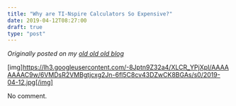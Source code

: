 ```yaml
---
title: "Why are TI-Nspire Calculators So Expensive?"
date: 2019-04-12T08:27:00
draft: true
type: "post"
---
```



*Originally posted on my [old old old blog](https://artofproblemsolving.com/community/c726379h1820495_why_are_tinspire_calculators_so_expensive)*


[img]https://lh3.googleusercontent.com/-8Jptn9Z32a4/XLCR_YPjXpI/AAAAAAAAC9w/6VMDsR2VMBgtjcxg2Jn-6fl5C8cv43DZwCK8BGAs/s0/2019-04-12.jpg[/img]

No comment.
